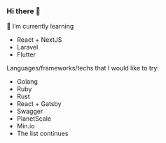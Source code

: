 ### Hi there 👋

<!--
**ainanabilahh/ainanabilahh** is a ✨ _special_ ✨ repository because its `README.md` (this file) appears on your GitHub profile.

Here are some ideas to get you started:

- 🔭 I’m currently working on ...
- 🌱 I’m currently learning ...
- 👯 I’m looking to collaborate on ...
- 🤔 I’m looking for help with ...
- 💬 Ask me about ...
- 📫 How to reach me: ...
- 😄 Pronouns: ...
- ⚡ Fun fact: ...
-->

🌱 I’m currently learning
- React + NextJS 
- Laravel
- Flutter 

Languages/frameworks/techs that I would like to try:
- Golang
- Ruby
- Rust
- React + Gatsby
- Swagger
- PlanetScale
- Min.io
- The list continues
